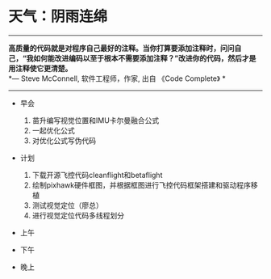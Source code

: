 # 天气：阴雨连绵
***
**高质量的代码就是对程序自己最好的注释。当你打算要添加注释时，问问自己，“我如何能改进编码以至于根本不需要添加注释？”改进你的代码，然后才是用注释使它更清楚。**  
*— Steve McConnell, 软件工程师，作家, 出自 《Code Complete》  *
- - -

* 早会
	1. 苗升编写视觉位置和IMU卡尔曼融合公式
	2. 一起优化公式
	3. 对优化公式写伪代码  

	
* 计划
	1. 下载开源飞控代码cleanflight和betaflight
	2. 绘制pixhawk硬件框图，并根据框图进行飞控代码框架搭建和驱动程序移植
	3. 测试视觉定位（廖总）
	4. 进行视觉定位代码多线程划分  


* 上午

* 下午

* 晚上

